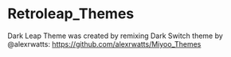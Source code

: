 # Retroleap_Themes

Dark Leap Theme was created by remixing Dark Switch theme by @alexrwatts: https://github.com/alexrwatts/Miyoo_Themes

